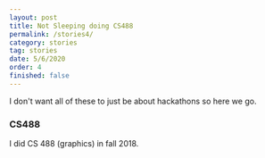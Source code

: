 ```yaml
---
layout: post
title: Not Sleeping doing CS488
permalink: /stories4/
category: stories
tag: stories
date: 5/6/2020
order: 4
finished: false
---
```


I don't want all of these to just be about hackathons so here we go.

### CS488

I did CS 488 (graphics) in fall 2018.
